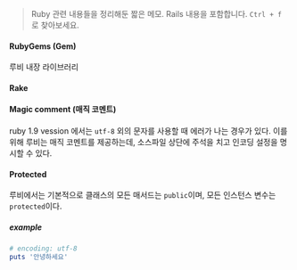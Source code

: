 > Ruby 관련 내용들을 정리해둔 짧은 메모. Rails 내용을 포함합니다. `Ctrl + f ` 로 찾아보세요.



#### RubyGems (Gem)

루비 내장 라이브러리 

#### Rake



#### Magic comment (매직 코멘트)

ruby 1.9 vession 에서는 `utf-8` 외의 문자를 사용할 때 에러가 나는 경우가 있다. 이를 위해 루비는 매직 코멘트를 제공하는데, 소스파일 상단에 주석을 치고 인코딩 설정을 명시할 수 있다. 


#### Protected

루비에서는 기본적으로 클래스의 모든 매서드는 `public`이며, 모든 인스턴스 변수는 `protected`이다.

##### example

```ruby
# encoding: utf-8
puts '안녕하세요'
```

